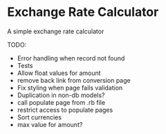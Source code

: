 # Exchange Rate Calculator

A simple exchange rate calculator

TODO:

* Error handling when record not found
* Tests
* Allow float values for amount
* remove back link from conversion page
* Fix styling when page fails validation
* Duplication in non-db models?
* call populate page from .rb file
* restrict access to populate pages
* Sort currencies
* max value for amount?
